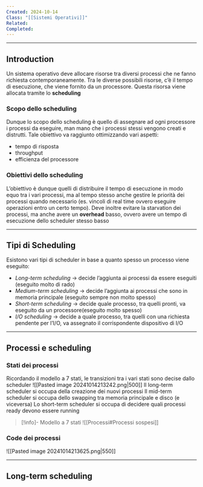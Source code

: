 ```yaml
---
Created: 2024-10-14
Class: "[[Sistemi Operativi]]"
Related: 
Completed:
---
```

---
## Introduction
Un sistema operativo deve allocare risorse tra diversi processi che ne fanno richiesta contemporaneamente. Tra le diverse possibili risorse, c’è il tempo di esecuzione, che viene fornito da un processore. Questa risorsa viene allocata tramite lo **scheduling**

### Scopo dello scheduling
Dunque lo scopo dello scheduling è quello di assegnare ad ogni processore i processi da eseguire, man mano che i processi stessi vengono creati e distrutti. Tale obiettivo va raggiunto ottimizzando vari aspetti:
- tempo di risposta
- throughput
- efficienza del processore

### Obiettivi dello scheduling
L’obiettivo è dunque quelli di distribuire il tempo di esecuzione in modo equo tra i vari processi, ma al tempo stesso anche gestire le priorità dei processi quando necessario (es. vincoli di real time ovvero eseguire operazioni entro un certo tempo).
Deve inoltre evitare la starvation dei processi, ma anche avere un **overhead** basso, ovvero avere un tempo di esecuzione dello scheduler stesso basso

---
## Tipi di Scheduling
Esistono vari tipi di scheduler in base a quanto spesso un processo viene eseguito:
- *Long-term scheduling* → decide l’aggiunta ai processi da essere eseguiti (eseguito molto di rado)
- *Medium-term scheduling* → decide l’aggiunta ai processi che sono in memoria principale (eseguito sempre non molto spesso)
- *Short-term scheduling* → decide quale processo, tra quelli pronti, va eseguito da un processore(eseguito molto spesso)
- *I/O scheduling* → decide a quale processo, tra quelli con una richiesta pendente per l’I/O, va assegnato il corrispondente dispositivo di I/O

---
## Processi e scheduling
### Stati dei processi
Ricordando il modello a 7 stati, le transizioni tra i vari stati sono decise dallo scheduler
![[Pasted image 20241014213242.png|500]]
Il long-term scheduler si occupa della creazione dei nuovi processi
Il mid-term scheduler si occupa dello swapping tra memoria principale e disco (e viceversa)
Lo short-term scheduler si occupa di decidere quali processi ready devono essere running

>[!info]- Modello a 7 stati
>![[Processi#Processi sospesi]]

### Code dei processi
![[Pasted image 20241014213625.png|550]]

---
## Long-term scheduling

